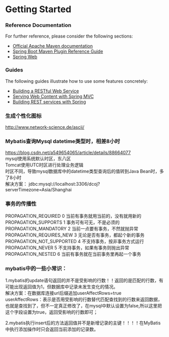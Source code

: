 # Getting Started

### Reference Documentation
For further reference, please consider the following sections:

* [Official Apache Maven documentation](https://maven.apache.org/guides/index.html)
* [Spring Boot Maven Plugin Reference Guide](https://docs.spring.io/spring-boot/docs/2.3.0.BUILD-SNAPSHOT/maven-plugin/)
* [Spring Web](https://docs.spring.io/spring-boot/docs/2.2.3.RELEASE/reference/htmlsingle/#boot-features-developing-web-applications)

### Guides
The following guides illustrate how to use some features concretely:

* [Building a RESTful Web Service](https://spring.io/guides/gs/rest-service/)
* [Serving Web Content with Spring MVC](https://spring.io/guides/gs/serving-web-content/)
* [Building REST services with Spring](https://spring.io/guides/tutorials/bookmarks/)


### 生成个性化图标
http://www.network-science.de/ascii/

### Mybatis查询Mysql datetime类型时，相差8小时
https://blog.csdn.net/a549654065/article/details/88664077  
mysql使用系统默认时区，东八区  
Tomcat使用UTC时区进行处理业务逻辑  
时区不同，导致mysql数据库中的datetime类型查询后的值转到Java Bean时，多了8小时  
解决方案： jdbc:mysql://localhost:3306/dcoj?serverTimezone=Asia/Shanghai  

### 事务的传播性
PROPAGATION_REQUIRED  0  当前有事务就用当前的，没有就用新的    
PROPAGATION_SUPPORTS  1  事务可有可无，不是必须的  
PROPAGATION_MANDATORY  2  当前一点要有事务，不然就抛异常  
PROPAGATION_REQUIRES_NEW  3  无论是否有事务，都起个新的事务  
PROPAGATION_NOT_SUPPORTED  4  不支持事务，按非事务方式运行  
PROPAGATION_NEVER  5 不支持事务，如果有事务则抛出异常  
PROPAGATION_NESTED  6  当前有事务就在当前事务里再起一个事务  
### mybatis中的一些小常识：
1.mybatis的update语句返回的并不是受影响的行数！！返回的是匹配的行数，有可能出现返回值为1，但数据库中记录未发生变化的情况。  
解决方案：在数据库连接url后缀追加userAffectRows=true  
userAffectRows：表示是否用受影响的行数替代匹配查找到的行数来返回数据，也就是查找到了，但不一定真正修改了，在mysql中默认设置为false,所以这里把这个字段设置为true，返回受影响的行数即可；  

2.mybatis执行insert后的方法返回值并不是新增记录的主键！！！！在MyBatis中执行添加操作时只会返回当前添加的记录数。  
